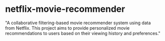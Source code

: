 # netflix-movie-recommender
"A collaborative filtering-based movie recommender system using data from Netflix. This project aims to provide personalized movie recommendations to users based on their viewing history and preferences."
